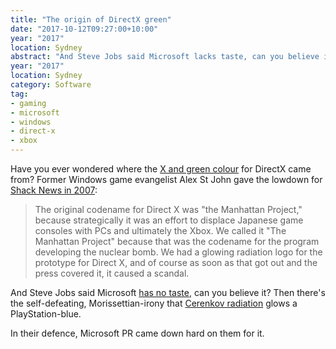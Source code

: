 ```yaml
---
title: "The origin of DirectX green"
date: "2017-10-12T09:27:00+10:00"
year: "2017"
location: Sydney
abstract: "And Steve Jobs said Microsoft lacks taste, can you believe it?"
year: "2017"
location: Sydney
category: Software
tag:
- gaming
- microsoft
- windows
- direct-x
- xbox
---
```

Have you ever wondered where the [X and green colour] for DirectX came from? Former Windows game evangelist Alex St John gave the lowdown for [Shack News in 2007]\:

> The original codename for Direct X was "the Manhattan Project," because strategically it was an effort to displace Japanese game consoles with PCs and ultimately the Xbox. We called it "The Manhattan Project" because that was the codename for the program developing the nuclear bomb. We had a glowing radiation logo for the prototype for Direct X, and of course as soon as that got out and the press covered it, it caused a scandal. 

And Steve Jobs said Microsoft [has no taste], can you believe it? Then there's the self-defeating, Morissettian-irony that [Cerenkov radiation] glows a PlayStation-blue.

In their defence, Microsoft PR came down hard on them for it.

[Shack News in 2007]: http://www.shacknews.com/article/46338/alex-st-john-interview
[has no taste]: https://www.computerworld.com/article/2471632/network-software/steve-jobs-on-microsoft---they-just-have-no-taste--.html "ComputerWorld: Steve Jobs on Microsoft"
[X and green colour]: https://en.wikipedia.org/wiki/File:Directx9.png "DirectX 9 logo on Wikipedia"
[Cerenkov radiation]: https://en.wikipedia.org/wiki/Cherenkov_radiation#Nuclear_reactors

